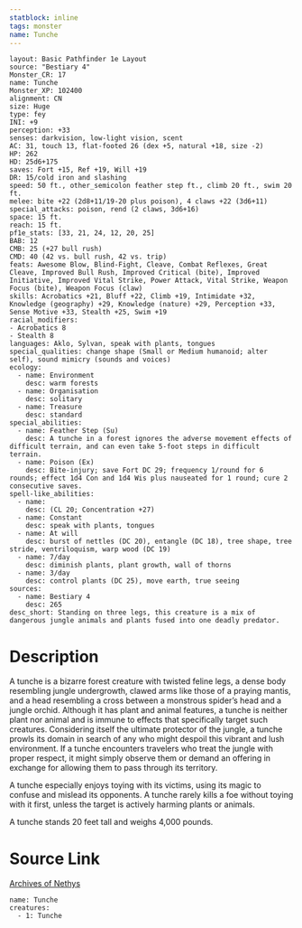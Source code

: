 ```yaml
---
statblock: inline
tags: monster
name: Tunche
---
```

```statblock
layout: Basic Pathfinder 1e Layout
source: "Bestiary 4"
Monster_CR: 17
name: Tunche
Monster_XP: 102400
alignment: CN
size: Huge
type: fey
INI: +9
perception: +33
senses: darkvision, low-light vision, scent
AC: 31, touch 13, flat-footed 26 (dex +5, natural +18, size -2)
HP: 262
HD: 25d6+175
saves: Fort +15, Ref +19, Will +19
DR: 15/cold iron and slashing
speed: 50 ft., other_semicolon feather step ft., climb 20 ft., swim 20 ft.
melee: bite +22 (2d8+11/19-20 plus poison), 4 claws +22 (3d6+11)
special_attacks: poison, rend (2 claws, 3d6+16)
space: 15 ft.
reach: 15 ft.
pf1e_stats: [33, 21, 24, 12, 20, 25]
BAB: 12
CMB: 25 (+27 bull rush)
CMD: 40 (42 vs. bull rush, 42 vs. trip)
feats: Awesome Blow, Blind-Fight, Cleave, Combat Reflexes, Great Cleave, Improved Bull Rush, Improved Critical (bite), Improved Initiative, Improved Vital Strike, Power Attack, Vital Strike, Weapon Focus (bite), Weapon Focus (claw)
skills: Acrobatics +21, Bluff +22, Climb +19, Intimidate +32, Knowledge (geography) +29, Knowledge (nature) +29, Perception +33, Sense Motive +33, Stealth +25, Swim +19
racial_modifiers:
- Acrobatics 8
- Stealth 8
languages: Aklo, Sylvan, speak with plants, tongues
special_qualities: change shape (Small or Medium humanoid; alter self), sound mimicry (sounds and voices)
ecology:
  - name: Environment
    desc: warm forests
  - name: Organisation
    desc: solitary
  - name: Treasure
    desc: standard
special_abilities:
  - name: Feather Step (Su)
    desc: A tunche in a forest ignores the adverse movement effects of difficult terrain, and can even take 5-foot steps in difficult terrain.
  - name: Poison (Ex)
    desc: Bite-injury; save Fort DC 29; frequency 1/round for 6 rounds; effect 1d4 Con and 1d4 Wis plus nauseated for 1 round; cure 2 consecutive saves.
spell-like_abilities:
  - name:
    desc: (CL 20; Concentration +27)
  - name: Constant
    desc: speak with plants, tongues
  - name: At will
    desc: burst of nettles (DC 20), entangle (DC 18), tree shape, tree stride, ventriloquism, warp wood (DC 19)
  - name: 7/day
    desc: diminish plants, plant growth, wall of thorns
  - name: 3/day
    desc: control plants (DC 25), move earth, true seeing
sources:
  - name: Bestiary 4
    desc: 265
desc_short: Standing on three legs, this creature is a mix of dangerous jungle animals and plants fused into one deadly predator.
```
# Description
A tunche is a bizarre forest creature with twisted feline legs, a dense body resembling jungle undergrowth, clawed arms like those of a praying mantis, and a head resembling a cross between a monstrous spider’s head and a jungle orchid. Although it has plant and animal features, a tunche is neither plant nor animal and is immune to effects that specifically target such creatures. Considering itself the ultimate protector of the jungle, a tunche prowls its domain in search of any who might despoil this vibrant and lush environment. If a tunche encounters travelers who treat the jungle with proper respect, it might simply observe them or demand an offering in exchange for allowing them to pass through its territory.

A tunche especially enjoys toying with its victims, using its magic to confuse and mislead its opponents. A tunche rarely kills a foe without toying with it first, unless the target is actively harming plants or animals.

A tunche stands 20 feet tall and weighs 4,000 pounds.
# Source Link
[Archives of Nethys](https://aonprd.com/MonsterDisplay.aspx?ItemName=Tunche)
```encounter-table
name: Tunche
creatures:
  - 1: Tunche
```
